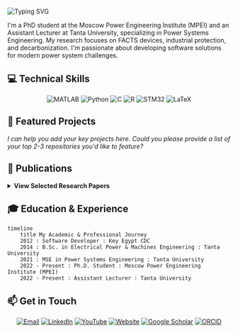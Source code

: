 # <div align="center">
  <img src="https://readme-typing-svg.herokuapp.com?font=Fira+Code&size=35&duration=3000&pause=1000&color=00D9FF&center=true&vCenter=true&multiline=true&width=700&height=120&lines=Ahmed+Elkholy;PhD+Student+%40+MPEI" alt="Typing SVG" />
</div>

I'm a PhD student at the Moscow Power Engineering Institute (MPEI) and an Assistant Lecturer at Tanta University, specializing in Power Systems Engineering. My research focuses on FACTS devices, industrial protection, and decarbonization. I'm passionate about developing software solutions for modern power system challenges.

## 💻 Technical Skills
<div align="center">

![MATLAB](https://img.shields.io/badge/MATLAB-0076A8?style=for-the-badge&logo=mathworks&logoColor=white)
![Python](https://img.shields.io/badge/Python-3776AB?style=for-the-badge&logo=python&logoColor=white)
![C](https://img.shields.io/badge/C-00599C?style=for-the-badge&logo=c&logoColor=white)
![R](https://img.shields.io/badge/R-276DC3?style=for-the-badge&logo=r&logoColor=white)
![STM32](https://img.shields.io/badge/STM32-03234B?style=for-the-badge&logo=stmicroelectronics&logoColor=white)
![LaTeX](https://img.shields.io/badge/LaTeX-008080?style=for-the-badge&logo=latex&logoColor=white)

</div>

## 🔭 Featured Projects
*I can help you add your key projects here. Could you please provide a list of your top 2-3 repositories you'd like to feature?*

## 📝 Publications
<details>
  <summary><b>View Selected Research Papers</b></summary>
  <br>
  <ul>
    <li>Elkholy, A., et al. (2024). "<i>Comprehensive Study of the Impact of Unbalanced Loading on Power Losses and Voltage Quality in Distribution Systems</i>." IEEE Transactions on Power Systems.</li>
    <li>Elkholy, A., et al. (2023). "<i>Design and Implementation of an Arc Suppression Device for Single Line to Ground Faults in Power Systems</i>." IEEE International Conference on Power Electronics.</li>
    <li>Elkholy, A., et al. (2022). "<i>Advanced FACTS Device Integration for Power Quality Enhancement</i>." International Conference on Industrial Protection Systems.</li>
    <li>Elkholy, A., et al. (2021). "<i>Wind Energy Penetration Impact on Power System Performance</i>." Renewable Energy Conference.</li>
  </ul>
  <a href="https://scholar.google.com/citations?user=KbZs8_AAAAAJ&hl=en">View all publications on Google Scholar →</a>
</details>

## 🎓 Education & Experience
```mermaid
timeline
    title My Academic & Professional Journey
    2012 : Software Developer : Key Egypt CDC
    2014 : B.Sc. in Electrical Power & Machines Engineering : Tanta University
    2021 : MSE in Power Systems Engineering : Tanta University
    2022 - Present : Ph.D. Student : Moscow Power Engineering Institute (MPEI)
    2022 - Present : Assistant Lecturer : Tanta University
```

## 📫 Get in Touch
<div align="center">
  <a href="mailto:ahm_elkholy@outlook.com"><img src="https://img.shields.io/badge/Email-0078D4?style=for-the-badge&logo=microsoft-outlook&logoColor=white" alt="Email"/></a>
  <a href="https://www.linkedin.com/in/ahmelkholy/"><img src="https://img.shields.io/badge/LinkedIn-0077B5?style=for-the-badge&logo=linkedin&logoColor=white" alt="LinkedIn"/></a>
  <a href="https://www.youtube.com/@ahmelkholy"><img src="https://img.shields.io/badge/YouTube-FF0000?style=for-the-badge&logo=youtube&logoColor=white" alt="YouTube"/></a>
  <a href="https://ahmelkholy.github.io"><img src="https://img.shields.io/badge/Website-4285F4?style=for-the-badge&logo=google-chrome&logoColor=white" alt="Website"/></a>
  <a href="https://scholar.google.com/citations?user=KbZs8_AAAAAJ&hl=en"><img src="https://img.shields.io/badge/Google_Scholar-4285F4?style=for-the-badge&logo=google-scholar&logoColor=white" alt="Google Scholar"/></a>
  <a href="https://orcid.org/0000-0002-1834-1175"><img src="https://img.shields.io/badge/ORCID-339933?style=for-the-badge&logo=orcid&logoColor=white" alt="ORCID"/></a>
</div>

<!-- ## 📊 GitHub Stats

<div align="center">
  <img src="https://github-readme-streak-stats.herokuapp.com/?user=ahmelkholy&theme=tokyonight&hide_border=true" alt="GitHub Streak" />
  <img src="https://github-readme-stats.vercel.app/api/top-langs/?username=ahmelkholy&layout=compact&theme=tokyonight&hide_border=true" alt="Top Languages" />
</div> -->
